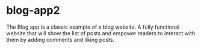 # blog-app2
The Blog app is a classic example of a blog website. A fully functional website that will show the list of posts and empower readers to interact with them by adding comments and liking posts.
